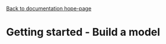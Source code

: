 [Back to documentation hope-page](https://github.com/HAPiWEC/HAPiGYM_docs/blob/main/pages/1-Installation.md)

# Getting started - Build a model